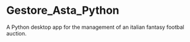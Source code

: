 # Gestore_Asta_Python
A Python desktop app for the management of an italian fantasy footbal auction.
